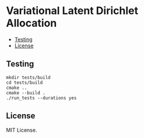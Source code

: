# Variational Latent Dirichlet Allocation

- [Testing](#testing)
- [License](#license)

## Testing

```
mkdir tests/build
cd tests/build
cmake ..
cmake --build .
./run_tests --durations yes
```

## License

MIT License.
